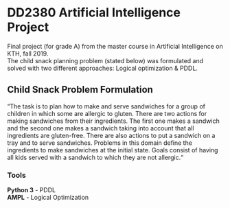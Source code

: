 # DD2380 Artificial Intelligence Project
Final project (for grade A) from the master course in Artificial Intelligence on KTH, fall 2019. <br/>
The child snack planning problem (stated below) was formulated and solved with two different approaches: Logical optimization & PDDL.

## Child Snack Problem Formulation
“The task is to plan how to make and serve sandwiches for a group of children in which some are allergic to gluten. There are two actions for making sandwiches from their ingredients. The first one makes a sandwich and the second one makes a sandwich taking into account that all ingredients are gluten-free. There are also actions to put a sandwich on a tray and to serve sandwiches.
Problems in this domain define the ingredients to make sandwiches at the initial state. Goals consist of having all kids served with a sandwich to which they are not allergic.“


### Tools
**Python 3** - PDDL <br/>
**AMPL** - Logical Optimization
